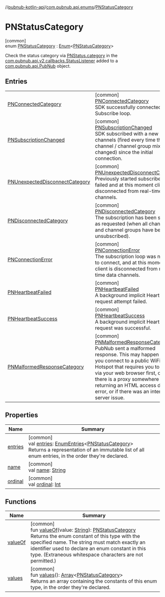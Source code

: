 //[pubnub-kotlin-api](../../../index.md)/[com.pubnub.api.enums](../index.md)/[PNStatusCategory](index.md)

# PNStatusCategory

[common]\
enum [PNStatusCategory](index.md) : [Enum](https://kotlinlang.org/api/latest/jvm/stdlib/kotlin/-enum/index.html)&lt;[PNStatusCategory](index.md)&gt; 

Check the status category via [PNStatus.category](../../com.pubnub.api.models.consumer/-p-n-status/category.md) in the [com.pubnub.api.v2.callbacks.StatusListener](../../com.pubnub.api.v2.callbacks/-status-listener/index.md) added to a [com.pubnub.api.PubNub](../../com.pubnub.api/-pub-nub/index.md) object.

## Entries

| | |
|---|---|
| [PNConnectedCategory](-p-n-connected-category/index.md) | [common]<br>[PNConnectedCategory](-p-n-connected-category/index.md)<br>SDK successfully connected the Subscribe loop. |
| [PNSubscriptionChanged](-p-n-subscription-changed/index.md) | [common]<br>[PNSubscriptionChanged](-p-n-subscription-changed/index.md)<br>SDK subscribed with a new mix of channels (fired every time the channel / channel group mix changed) since the initial connection. |
| [PNUnexpectedDisconnectCategory](-p-n-unexpected-disconnect-category/index.md) | [common]<br>[PNUnexpectedDisconnectCategory](-p-n-unexpected-disconnect-category/index.md)<br>Previously started subscribe loop failed and at this moment client is disconnected from real-time data channels. |
| [PNDisconnectedCategory](-p-n-disconnected-category/index.md) | [common]<br>[PNDisconnectedCategory](-p-n-disconnected-category/index.md)<br>The subscription has been stopped as requested (when all channels and channel groups have been unsubscribed). |
| [PNConnectionError](-p-n-connection-error/index.md) | [common]<br>[PNConnectionError](-p-n-connection-error/index.md)<br>The subscription loop was not able to connect, and at this moment the client is disconnected from real-time data channels. |
| [PNHeartbeatFailed](-p-n-heartbeat-failed/index.md) | [common]<br>[PNHeartbeatFailed](-p-n-heartbeat-failed/index.md)<br>A background implicit Heartbeat request attempt failed. |
| [PNHeartbeatSuccess](-p-n-heartbeat-success/index.md) | [common]<br>[PNHeartbeatSuccess](-p-n-heartbeat-success/index.md)<br>A background implicit Heartbeat request was successful. |
| [PNMalformedResponseCategory](-p-n-malformed-response-category/index.md) | [common]<br>[PNMalformedResponseCategory](-p-n-malformed-response-category/index.md)<br>PubNub sent a malformed response. This may happen when you connect to a public WiFi Hotspot that requires you to auth via your web browser first, or if there is a proxy somewhere returning an HTML access denied error, or if there was an intermittent server issue. |

## Properties

| Name | Summary |
|---|---|
| [entries](entries.md) | [common]<br>val [entries](entries.md): [EnumEntries](https://kotlinlang.org/api/latest/jvm/stdlib/kotlin.enums/-enum-entries/index.html)&lt;[PNStatusCategory](index.md)&gt;<br>Returns a representation of an immutable list of all enum entries, in the order they're declared. |
| [name](../../com.pubnub.api.retry/-retryable-endpoint-group/-a-c-c-e-s-s_-m-a-n-a-g-e-r/index.md#-372974862%2FProperties%2F-1863117221) | [common]<br>val [name](../../com.pubnub.api.retry/-retryable-endpoint-group/-a-c-c-e-s-s_-m-a-n-a-g-e-r/index.md#-372974862%2FProperties%2F-1863117221): [String](https://kotlinlang.org/api/latest/jvm/stdlib/kotlin/-string/index.html) |
| [ordinal](../../com.pubnub.api.retry/-retryable-endpoint-group/-a-c-c-e-s-s_-m-a-n-a-g-e-r/index.md#-739389684%2FProperties%2F-1863117221) | [common]<br>val [ordinal](../../com.pubnub.api.retry/-retryable-endpoint-group/-a-c-c-e-s-s_-m-a-n-a-g-e-r/index.md#-739389684%2FProperties%2F-1863117221): [Int](https://kotlinlang.org/api/latest/jvm/stdlib/kotlin/-int/index.html) |

## Functions

| Name | Summary |
|---|---|
| [valueOf](value-of.md) | [common]<br>fun [valueOf](value-of.md)(value: [String](https://kotlinlang.org/api/latest/jvm/stdlib/kotlin/-string/index.html)): [PNStatusCategory](index.md)<br>Returns the enum constant of this type with the specified name. The string must match exactly an identifier used to declare an enum constant in this type. (Extraneous whitespace characters are not permitted.) |
| [values](values.md) | [common]<br>fun [values](values.md)(): [Array](https://kotlinlang.org/api/latest/jvm/stdlib/kotlin/-array/index.html)&lt;[PNStatusCategory](index.md)&gt;<br>Returns an array containing the constants of this enum type, in the order they're declared. |
